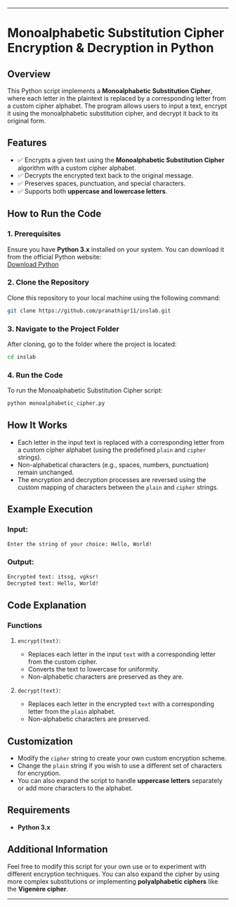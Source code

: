 

---

# **Monoalphabetic Substitution Cipher Encryption & Decryption in Python**

## **Overview**
This Python script implements a **Monoalphabetic Substitution Cipher**, where each letter in the plaintext is replaced by a corresponding letter from a custom cipher alphabet. The program allows users to input a text, encrypt it using the monoalphabetic substitution cipher, and decrypt it back to its original form.

## **Features**
- ✅ Encrypts a given text using the **Monoalphabetic Substitution Cipher** algorithm with a custom cipher alphabet.
- ✅ Decrypts the encrypted text back to the original message.
- ✅ Preserves spaces, punctuation, and special characters.
- ✅ Supports both **uppercase and lowercase letters**.

## **How to Run the Code**

### **1. Prerequisites**
Ensure you have **Python 3.x** installed on your system. You can download it from the official Python website:  
[Download Python](https://www.python.org/downloads/)

### **2. Clone the Repository**
Clone this repository to your local machine using the following command:
```bash
git clone https://github.com/pranathigr11/inslab.git
```


### **3. Navigate to the Project Folder**
After cloning, go to the folder where the project is located:
```bash
cd inslab
```

### **4. Run the Code**
To run the Monoalphabetic Substitution Cipher script:
```bash
python monoalphabetic_cipher.py
```

## **How It Works**
- Each letter in the input text is replaced with a corresponding letter from a custom cipher alphabet (using the predefined `plain` and `cipher` strings).
- Non-alphabetical characters (e.g., spaces, numbers, punctuation) remain unchanged.
- The encryption and decryption processes are reversed using the custom mapping of characters between the `plain` and `cipher` strings.

## **Example Execution**

### **Input:**
```bash
Enter the string of your choice: Hello, World!
```

### **Output:**
```bash
Encrypted text: itssg, vgksr!
Decrypted text: Hello, World!
```

## **Code Explanation**

### **Functions**
1. `encrypt(text)`:
   - Replaces each letter in the input `text` with a corresponding letter from the custom cipher.
   - Converts the text to lowercase for uniformity.
   - Non-alphabetic characters are preserved as they are.

2. `decrypt(text)`:
   - Replaces each letter in the encrypted `text` with a corresponding letter from the `plain` alphabet.
   - Non-alphabetic characters are preserved.

## **Customization**
- Modify the `cipher` string to create your own custom encryption scheme.
- Change the `plain` string if you wish to use a different set of characters for encryption.
- You can also expand the script to handle **uppercase letters** separately or add more characters to the alphabet.

## **Requirements**
- **Python 3.x**

## **Additional Information**
Feel free to modify this script for your own use or to experiment with different encryption techniques. You can also expand the cipher by using more complex substitutions or implementing **polyalphabetic ciphers** like the **Vigenère cipher**.

---

